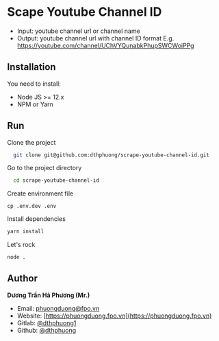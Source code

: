 # Scape Youtube Channel ID

- Input: youtube channel url or channel name
- Output: youtube channel url with channel ID format
E.g. https://youtube.com/channel/UChVYQunabkPhupSWCWoiPPg

## Installation

You need to install:
- Node JS >= 12.x
- NPM or Yarn

## Run

Clone the project

```bash
  git clone git@github.com:dthphuong/scrape-youtube-channel-id.git
```

Go to the project directory

```bash
  cd scrape-youtube-channel-id
```

Create environment file
```
cp .env.dev .env
```

Install dependencies
```bash
yarn install
```

Let's rock

```bash
node .
```

## Author
**Dương Trần Hà Phương (Mr.)**
- Email: [phuongduong@fpo.vn](mailto:phuongduong@fpo.vn)
- Website: [https://phuongduong.fpo.vn](https://phuongduong.fpo.vn)
- Gitlab: [@dthphuong1](https://gitlab.com/dthphuong1)
- Github: [@dthphuong](https://github.com/dthphuong)

